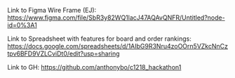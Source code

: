 Link to Figma Wire Frame (EJ):
https://www.figma.com/file/SbR3y82WQ1lacJ47AQAvQNFR/Untitled?node-id=0%3A1

Link to Spreadsheet with features for board and order rankings:
https://docs.google.com/spreadsheets/d/1AIbG9R3Nru4zoOOrn5VZkcNnCztpv6BFD9VZLCviDt0/edit?usp=sharing

Link to GH:
https://github.com/anthonybo/c1218_hackathon1